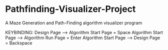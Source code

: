 # Pathfinding-Visualizer-Project
A Maze Generation and Path-Finding algorithm visualizer program

KEYBINDING:
Design Page --> Algorithm Start Page = Space
Algorithm Start Page --> Algorithm Run Page = Enter
Algorithm Start Page --> Design Page = Backspace
